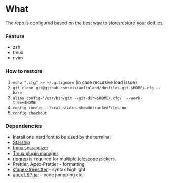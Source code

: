 # What

The repo is configured based on [the best way to store/restore your dotfiles](https://www.atlassian.com/git/tutorials/dotfiles).

### Feature

- zsh
- tmux
- nvim

### How to restore

1. `echo ".cfg" >> ~/.gitignore` (in case recursive load issue)
2. `git clone git@github.com:xixiaofinland/dotfiles.git $HOME/.cfg --bare`
3. `alias config='/usr/bin/git --git-dir=$HOME/.cfg/  --work-tree=$HOME'`
4. `config config --local status.showUntrackedFiles no`
5. `config checkout`


### Dependencies

- Install one nerd font to be used by the terminal
- [Starship](https://github.com/starship/starship)
- [tmux sessionizer](https://github.com/jrmoulton/tmux-sessionizer)
- [Tmux plugin manager](https://github.com/tmux-plugins/tpm)
- [ripgrep](https://github.com/BurntSushi/ripgrep#installation) is required for multiple [telescope](https://github.com/nvim-telescope/telescope.nvim#suggested-dependencies) pickers.
- Prettier, Apex-Prettier - formatting
- [sfapex-treesitter](https://github.com/aheber/tree-sitter-sfapex) - syntax highlight
- [apex LSP jar](https://github.com/forcedotcom/salesforcedx-vscode/blob/develop/packages/salesforcedx-vscode-apex/out/apex-jorje-lsp.jar) - code jumpping etc.
